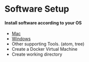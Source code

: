 # Software Setup

#### Install software according to your OS

- [Mac](macOS_setup.md)
- [Windows](windows_setup.md)
- Other supporting Tools. (atom, tree)
- Create a Docker Virtual Machine
- Create working directory
